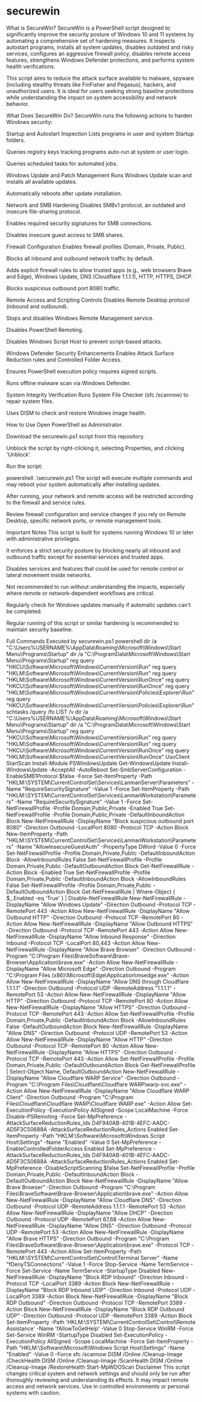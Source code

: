# securewin
What is SecureWin?
SecureWin is a PowerShell script designed to significantly improve the security posture of Windows 10 and 11 systems by automating a comprehensive set of hardening measures. It inspects autostart programs, installs all system updates, disables outdated and risky services, configures an aggressive firewall policy, disables remote access features, strengthens Windows Defender protections, and performs system health verifications.

This script aims to reduce the attack surface available to malware, spyware (including stealthy threats like FinFisher and Pegasus), hackers, and unauthorized users. It is ideal for users seeking strong baseline protections while understanding the impact on system accessibility and network behavior.

What Does SecureWin Do?
SecureWin runs the following actions to harden Windows security:

Startup and Autostart Inspection
Lists programs in user and system Startup folders.

Queries registry keys tracking programs auto-run at system or user login.

Queries scheduled tasks for automated jobs.

Windows Update and Patch Management
Runs Windows Update scan and installs all available updates.

Automatically reboots after update installation.

Network and SMB Hardening
Disables SMBv1 protocol, an outdated and insecure file-sharing protocol.

Enables required security signatures for SMB connections.

Disables insecure guest access to SMB shares.

Firewall Configuration
Enables firewall profiles (Domain, Private, Public).

Blocks all inbound and outbound network traffic by default.

Adds explicit firewall rules to allow trusted apps (e.g., web browsers Brave and Edge), Windows Update, DNS (Cloudflare 1.1.1.1), HTTP, HTTPS, DHCP.

Blocks suspicious outbound port 8080 traffic.

Remote Access and Scripting Controls
Disables Remote Desktop protocol (inbound and outbound).

Stops and disables Windows Remote Management service.

Disables PowerShell Remoting.

Disables Windows Script Host to prevent script-based attacks.

Windows Defender Security Enhancements
Enables Attack Surface Reduction rules and Controlled Folder Access.

Ensures PowerShell execution policy requires signed scripts.

Runs offline malware scan via Windows Defender.

System Integrity Verification
Runs System File Checker (sfc /scannow) to repair system files.

Uses DISM to check and restore Windows image health.

How to Use
Open PowerShell as Administrator.

Download the securewin.ps1 script from this repository.

Unblock the script by right-clicking it, selecting Properties, and clicking 'Unblock'.

Run the script:

powershell
.\securewin.ps1
The script will execute multiple commands and may reboot your system automatically after installing updates.

After running, your network and remote access will be restricted according to the firewall and service rules.

Review firewall configuration and service changes if you rely on Remote Desktop, specific network ports, or remote management tools.

Important Notes
This script is built for systems running Windows 10 or later with administrative privileges.

It enforces a strict security posture by blocking nearly all inbound and outbound traffic except for essential services and trusted apps.

Disables services and features that could be used for remote control or lateral movement inside networks.

Not recommended to run without understanding the impacts, especially where remote or network-dependent workflows are critical.

Regularly check for Windows updates manually if automatic updates can't be completed.

Regular running of this script or similar hardening is recommended to maintain security baseline.

Full Commands Executed by securewin.ps1
powershell
dir /a "C:\Users\%USERNAME%\AppData\Roaming\Microsoft\Windows\Start Menu\Programs\Startup"
dir /a "C:\ProgramData\Microsoft\Windows\Start Menu\Programs\Startup"
reg query "HKCU\Software\Microsoft\Windows\CurrentVersion\Run"
reg query "HKLM\Software\Microsoft\Windows\CurrentVersion\Run"
reg query "HKLM\Software\Microsoft\Windows\CurrentVersion\RunOnce"
reg query "HKCU\Software\Microsoft\Windows\CurrentVersion\RunOnce"
reg query "HKLM\Software\Microsoft\Windows\CurrentVersion\Policies\Explorer\Run"
reg query "HKCU\Software\Microsoft\Windows\CurrentVersion\Policies\Explorer\Run"
schtasks /query /fo LIST /v
dir /a "C:\Users\%USERNAME%\AppData\Roaming\Microsoft\Windows\Start Menu\Programs\Startup"
dir /a "C:\ProgramData\Microsoft\Windows\Start Menu\Programs\Startup"
reg query "HKCU\Software\Microsoft\Windows\CurrentVersion\Run"
reg query "HKLM\Software\Microsoft\Windows\CurrentVersion\Run"
reg query "HKCU\Software\Microsoft\Windows\CurrentVersion\RunOnce"
reg query "HKLM\Software\Microsoft\Windows\CurrentVersion\RunOnce"
UsoClient StartScan
Install-Module PSWindowsUpdate
Get-WindowsUpdate
Install-WindowsUpdate -AcceptAll -AutoReboot
Set-SmbServerConfiguration -EnableSMB1Protocol $false -Force
Set-ItemProperty -Path "HKLM:\SYSTEM\CurrentControlSet\Services\LanmanServer\Parameters" -Name "RequireSecuritySignature" -Value 1 -Force
Set-ItemProperty -Path "HKLM:\SYSTEM\CurrentControlSet\Services\LanmanWorkstation\Parameters" -Name "RequireSecuritySignature" -Value 1 -Force
Set-NetFirewallProfile -Profile Domain,Public,Private -Enabled True
Set-NetFirewallProfile -Profile Domain,Public,Private -DefaultInboundAction Block
New-NetFirewallRule -DisplayName "Block suspicious outbound port 8080" -Direction Outbound -LocalPort 8080 -Protocol TCP -Action Block
New-ItemProperty -Path "HKLM:\SYSTEM\CurrentControlSet\Services\LanmanWorkstation\Parameters" -Name "AllowInsecureGuestAuth" -PropertyType DWord -Value 0 -Force
Set-NetFirewallProfile -Profile Domain,Private,Public -DefaultInboundAction Block -AllowInboundRules False
Set-NetFirewallProfile -Profile Domain,Private,Public -DefaultOutboundAction Block
Get-NetFirewallRule -Action Block -Enabled True
Set-NetFirewallProfile -Profile Domain,Private,Public -DefaultInboundAction Block -AllowInboundRules False
Set-NetFirewallProfile -Profile Domain,Private,Public -DefaultOutboundAction Block
Get-NetFirewallRule | Where-Object { $_.Enabled -eq 'True' } | Disable-NetFirewallRule
New-NetFirewallRule -DisplayName "Allow Windows Update" -Direction Outbound -Protocol TCP -RemotePort 443 -Action Allow
New-NetFirewallRule -DisplayName "Allow Outbound HTTP" -Direction Outbound -Protocol TCP -RemotePort 80 -Action Allow
New-NetFirewallRule -DisplayName "Allow Outbound HTTPS" -Direction Outbound -Protocol TCP -RemotePort 443 -Action Allow
New-NetFirewallRule -DisplayName "Allow Inbound Response" -Direction Inbound -Protocol TCP -LocalPort 80,443 -Action Allow
New-NetFirewallRule -DisplayName "Allow Brave Browser" -Direction Outbound -Program "C:\Program Files\BraveSoftware\Brave-Browser\Application\brave.exe" -Action Allow
New-NetFirewallRule -DisplayName "Allow Microsoft Edge" -Direction Outbound -Program "C:\Program Files (x86)\Microsoft\Edge\Application\msedge.exe" -Action Allow
New-NetFirewallRule -DisplayName "Allow DNS through Cloudflare 1.1.1.1" -Direction Outbound -Protocol UDP -RemoteAddress "1.1.1.1" -RemotePort 53 -Action Allow
New-NetFirewallRule -DisplayName "Allow HTTP" -Direction Outbound -Protocol TCP -RemotePort 80 -Action Allow
New-NetFirewallRule -DisplayName "Allow HTTPS" -Direction Outbound -Protocol TCP -RemotePort 443 -Action Allow
Set-NetFirewallProfile -Profile Domain,Private,Public -DefaultInboundAction Block -AllowInboundRules False -DefaultOutboundAction Block
New-NetFirewallRule -DisplayName "Allow DNS" -Direction Outbound -Protocol UDP -RemotePort 53 -Action Allow
New-NetFirewallRule -DisplayName "Allow HTTP" -Direction Outbound -Protocol TCP -RemotePort 80 -Action Allow
New-NetFirewallRule -DisplayName "Allow HTTPS" -Direction Outbound -Protocol TCP -RemotePort 443 -Action Allow
Set-NetFirewallProfile -Profile Domain,Private,Public -DefaultOutboundAction Block
Get-NetFirewallProfile | Select-Object Name, DefaultOutboundAction
New-NetFirewallRule -DisplayName "Allow Cloudflare WARP Service" -Direction Outbound -Program "C:\Program Files\Cloudflare\Cloudflare WARP\warp-svc.exe" -Action Allow
New-NetFirewallRule -DisplayName "Allow Cloudflare WARP Client" -Direction Outbound -Program "C:\Program Files\Cloudflare\Cloudflare WARP\Cloudflare WARP.exe" -Action Allow
Set-ExecutionPolicy -ExecutionPolicy AllSigned -Scope LocalMachine -Force
Disable-PSRemoting -Force
Set-MpPreference -AttackSurfaceReductionRules_Ids D4F940AB-401B-4EFC-AADC-AD5F3C50688A -AttackSurfaceReductionRules_Actions Enabled
Set-ItemProperty -Path "HKLM:\Software\Microsoft\Windows Script Host\Settings" -Name "Enabled" -Value 0
Set-MpPreference -EnableControlledFolderAccess Enabled
Set-MpPreference -AttackSurfaceReductionRules_Ids D4F940AB-401B-4EFC-AADC-AD5F3C50688A -AttackSurfaceReductionRules_Actions Enabled
Set-MpPreference -DisableScriptScanning $false
Set-NetFirewallProfile -Profile Domain,Private,Public -DefaultInboundAction Block -DefaultOutboundAction Block
New-NetFirewallRule -DisplayName "Allow Brave Browser" -Direction Outbound -Program "C:\Program Files\BraveSoftware\Brave-Browser\Application\brave.exe" -Action Allow
New-NetFirewallRule -DisplayName "Allow Cloudflare DNS" -Direction Outbound -Protocol UDP -RemoteAddress 1.1.1.1 -RemotePort 53 -Action Allow
New-NetFirewallRule -DisplayName "Allow DHCP" -Direction Outbound -Protocol UDP -RemotePort 67,68 -Action Allow
New-NetFirewallRule -DisplayName "Allow DNS" -Direction Outbound -Protocol UDP -RemotePort 53 -Action Allow
New-NetFirewallRule -DisplayName "Allow Brave HTTPS" -Direction Outbound -Program "C:\Program Files\BraveSoftware\Brave-Browser\Application\brave.exe" -Protocol TCP -RemotePort 443 -Action Allow
Set-ItemProperty -Path "HKLM:\SYSTEM\CurrentControlSet\Control\Terminal Server" -Name "fDenyTSConnections" -Value 1 -Force
Stop-Service -Name TermService -Force
Set-Service -Name TermService -StartupType Disabled
New-NetFirewallRule -DisplayName "Block RDP Inbound" -Direction Inbound -Protocol TCP -LocalPort 3389 -Action Block
New-NetFirewallRule -DisplayName "Block RDP Inbound UDP" -Direction Inbound -Protocol UDP -LocalPort 3389 -Action Block
New-NetFirewallRule -DisplayName "Block RDP Outbound" -Direction Outbound -Protocol TCP -RemotePort 3389 -Action Block
New-NetFirewallRule -DisplayName "Block RDP Outbound UDP" -Direction Outbound -Protocol UDP -RemotePort 3389 -Action Block
Set-ItemProperty -Path 'HKLM:\SYSTEM\CurrentControlSet\Control\Remote Assistance' -Name 'fAllowToGetHelp' -Value 0
Stop-Service WinRM -Force
Set-Service WinRM -StartupType Disabled
Set-ExecutionPolicy -ExecutionPolicy AllSigned -Scope LocalMachine -Force
Set-ItemProperty -Path "HKLM:\Software\Microsoft\Windows Script Host\Settings" -Name "Enabled" -Value 0 -Force
sfc /scannow
DISM /Online /Cleanup-Image /CheckHealth
DISM /Online /Cleanup-Image /ScanHealth
DISM /Online /Cleanup-Image /RestoreHealth
Start-MpWDOScan
Disclaimer
This script changes critical system and network settings and should only be run after thoroughly reviewing and understanding its effects. It may impact remote access and network services. Use in controlled environments or personal systems with caution.
